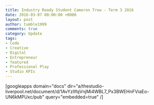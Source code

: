 ```yaml
---
title: Industry Ready Student Cameron Trow - Term 3 2016
date: 2016-03-07 00:00:00 +0000
layout: post
author: tumble1999
comments: true
category: Update
tags:
- Code
- Creative
- Digital
- Entrepreneur
- featured
- Professional Play
- Studio KPIs
---
```

[googleapps domain="docs" dir="a/thestudio-liverpool.net/document/d/1AvYzIlfqVnjMi4WBL7_Px3BWEHnFViaEo-UN6kMPUxc/pub" query="embedded=true" /]

